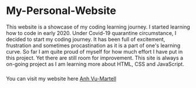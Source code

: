 # My-Personal-Website
This website is a showcase of my coding learning journey. I started learning how to code in early 2020. Under Covid-19 quarantine circumstance, I decided to start my coding journey. It has been full of excitement, frustration and sometimes procastination as it is a part of one's learning curve. So far I am quite proud of myself for how much effort I have put in this project. Yet there are still room for improvement. This site is always a on-going project as I am learning more about HTML, CSS and JavaScript. 

###
You can visit my website here [Anh Vu-Martell](https://anhvumartell.netlify.app/)
